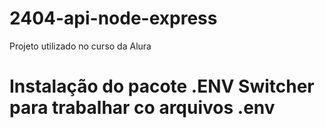 # 2404-api-node-express
Projeto utilizado no curso da Alura

# Instalação do pacote .ENV Switcher para trabalhar co arquivos .env
